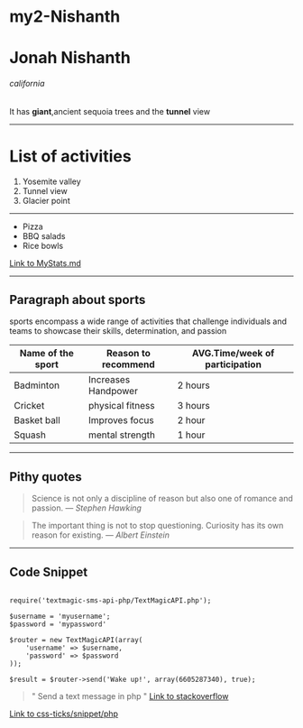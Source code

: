 # my2-Nishanth
# Jonah Nishanth
###### california
It has **giant**,ancient sequoia trees and the **tunnel** view

****
# List of activities

1. Yosemite valley
2. Tunnel view
3. Glacier point

****

- Pizza
- BBQ salads
- Rice bowls

[Link to MyStats.md](https://github.com/Jonah-14/my2-Nishanth/blob/main/MyStats.md)

****

## Paragraph about sports

sports encompass a wide range of activities that challenge individuals and teams to showcase their skills, determination, and passion

| **Name of the sport** | **Reason to recommend** | **AVG.Time/week of participation** |
|-----------------------|-------------------------|------------------------------------|
| Badminton             |  Increases Handpower    |      2 hours                       |
| Cricket               |  physical fitness       |      3 hours                       |
| Basket ball           |   Improves focus        |      2 hour                        |
| Squash                |   mental strength       |      1 hour                        |

****
## Pithy quotes

> Science is not only a discipline of reason but also one of romance and passion.
  — *Stephen Hawking*

> The important thing is not to stop questioning. Curiosity has its own reason for existing.
  — *Albert Einstein*

  ****
  ## Code Snippet

```

require('textmagic-sms-api-php/TextMagicAPI.php');

$username = 'myusername';
$password = 'mypassword'

$router = new TextMagicAPI(array(
	'username' => $username,
	'password' => $password
));

$result = $router->send('Wake up!', array(6605287340), true);

```
> " Send a text message in php "
[Link to stackoverflow](https://stackoverflow.com/questions/57423991/how-send-sms-in-php)


[Link to css-ticks/snippet/php](https://css-tricks.com/snippets/php/send-a-text-message/)
